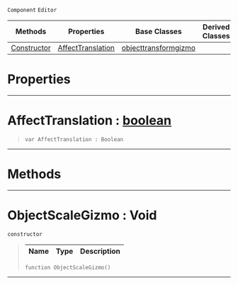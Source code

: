  `Component` `Editor`



|Methods|Properties|Base Classes|Derived Classes|
|---|---|---|---|
|[ Constructor](https://github.com/ZilchEngine/ZilchDocs/blob/master/code_reference/class_reference/objectscalegizmo.markdown#objectscalegizmo-void)|[ AffectTranslation](https://github.com/ZilchEngine/ZilchDocs/blob/master/code_reference/class_reference/objectscalegizmo.markdown#affecttranslation-zero-e)|[objecttransformgizmo](https://github.com/ZilchEngine/ZilchDocs/blob/master/code_reference/class_reference/objecttransformgizmo.markdown)| |


 #  Properties


---  
 #  AffectTranslation : [boolean](https://github.com/ZilchEngine/ZilchDocs/blob/master/code_reference/nada_base_types/boolean.markdown)

> 
> ``` lang=cpp, name=Nada
> var AffectTranslation : Boolean


---  
 #  Methods


---  
 #  ObjectScaleGizmo : Void

 `constructor`

> 
> |Name|Type|Description|
> |---|---|---|
> ``` lang=cpp, name=Nada
> function ObjectScaleGizmo()
> ``` 


---  
 

 